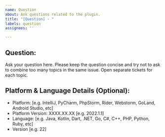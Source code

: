 ```yaml
---
name: Question
about: Ask questions related to the plugin.
title: "[Question] - "
labels: question
assignees: ''

---
```


## Question:
Ask your question here. Please keep the question concise and try not to ask to combine too many topics in the same issue. Open separate tickets for each topic.

## Platform & Language Details (Optional):
- Platform: [e.g. IntelliJ, PyCharm, PhpStorm, Rider, Webstorm, GoLand, Android Studio, etc]
- Platform Version: XXXX.XX.XX [e.g. 2022.1.1] 
- Language: [e.g. Java, Kotlin, Dart, .NET, Go, C#, C++, PHP, Python, Ruby, etc] 
- Version [e.g. 22]
